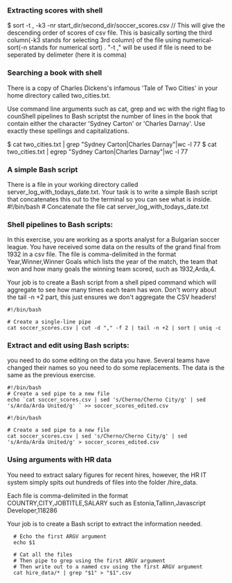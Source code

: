 ### Extracting scores with shell
$ sort -t , -k3 -nr start_dir/second_dir/soccer_scores.csv // This will give the descending order of scores of csv file. This is basically sorting the third column(-k3 stands for selecting 3rd column) of the file using numerical-sort(-n stands for numerical sort) . "-t ," will be used if file is need to be seperated by delimeter (here it is comma)


### Searching a book with shell
There is a copy of Charles Dickens's infamous 'Tale of Two Cities' in your home directory called two_cities.txt.

Use command line arguments such as cat, grep and wc with the right flag to counShell pipelines to Bash scriptst the number of lines in the book that contain either the character 'Sydney Carton' or 'Charles Darnay'. Use exactly these spellings and capitalizations.

$ cat two_cities.txt | grep "Sydney Carton\|Charles Darnay"|wc -l
77
$ cat two_cities.txt | egrep "Sydney Carton|Charles Darnay"|wc -l
77


### A simple Bash script
There is a file in your working directory called server_log_with_todays_date.txt. Your task is to write a simple Bash script that concatenates this out to the terminal so you can see what is inside.
      #!/bin/bash
      # Concatenate the file
      cat server_log_with_todays_date.txt

### Shell pipelines to Bash scripts:
In this exercise, you are working as a sports analyst for a Bulgarian soccer league. You have received some data on the results of the grand final from 1932 in a csv file. The file is comma-delimited in the format Year,Winner,Winner Goals which lists the year of the match, the team that won and how many goals the winning team scored, such as 1932,Arda,4.

Your job is to create a Bash script from a shell piped command which will aggregate to see how many times each team has won.
Don't worry about the tail -n +2 part, this just ensures we don't aggregate the CSV headers!

    #!/bin/bash

    # Create a single-line pipe
    cat soccer_scores.csv | cut -d "," -f 2 | tail -n +2 | sort | uniq -c

### Extract and edit using Bash scripts:
 you need to do some editing on the data you have. Several teams have changed their names so you need to do some replacements. The data is the same as the previous exercise.
 
    #!/bin/bash
    # Create a sed pipe to a new file
    echo `cat soccer_scores.csv | sed 's/Cherno/Cherno City/g' | sed 's/Arda/Arda United/g' ` >> soccer_scores_edited.csv

    #!/bin/bash

    # Create a sed pipe to a new file
    cat soccer_scores.csv | sed 's/Cherno/Cherno City/g' | sed 's/Arda/Arda United/g' > soccer_scores_edited.csv
    
### Using arguments with HR data    
You need to extract salary figures for recent hires, however, the HR IT system simply spits out hundreds of files into the folder /hire_data.

Each file is comma-delimited in the format COUNTRY,CITY,JOBTITLE,SALARY such as Estonia,Tallinn,Javascript Developer,118286

Your job is to create a Bash script to extract the information needed. 

      # Echo the first ARGV argument
      echo $1 

      # Cat all the files
      # Then pipe to grep using the first ARGV argument
      # Then write out to a named csv using the first ARGV argument
      cat hire_data/* | grep "$1" > "$1".csv
      
  
